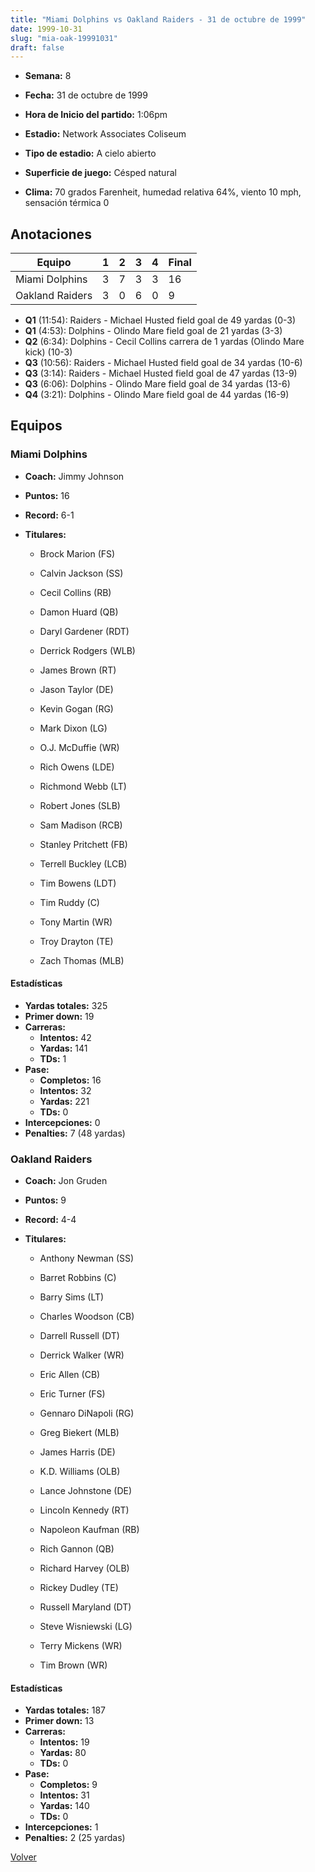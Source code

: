 ```yaml
---
title: "Miami Dolphins vs Oakland Raiders - 31 de octubre de 1999"
date: 1999-10-31
slug: "mia-oak-19991031"
draft: false
---
```


* **Semana:** 8
* **Fecha:** 31 de octubre de 1999

* **Hora de Inicio del partido:** 1:06pm
* **Estadio:** Network Associates Coliseum
* **Tipo de estadio:** A cielo abierto
* **Superficie de juego:** Césped natural
* **Clima:** 70 grados Farenheit, humedad relativa 64%, viento 10 mph, sensación térmica 0





## Anotaciones
| Equipo | 1 | 2 | 3 | 4 | Final |
|--------|---|---|---|---|-------|
| Miami Dolphins  | 3 | 7 | 3 | 3  | 16 |
| Oakland Raiders  | 3 | 0 | 6 | 0  | 9 |
* **Q1** (11:54): Raiders - Michael Husted field goal de 49 yardas (0-3)
* **Q1** (4:53): Dolphins - Olindo Mare field goal de 21 yardas (3-3)
* **Q2** (6:34): Dolphins - Cecil Collins carrera de 1 yardas (Olindo Mare kick) (10-3)
* **Q3** (10:56): Raiders - Michael Husted field goal de 34 yardas (10-6)
* **Q3** (3:14): Raiders - Michael Husted field goal de 47 yardas (13-9)
* **Q3** (6:06): Dolphins - Olindo Mare field goal de 34 yardas (13-6)
* **Q4** (3:21): Dolphins - Olindo Mare field goal de 44 yardas (16-9)


## Equipos


### Miami Dolphins
* **Coach:** Jimmy Johnson
* **Puntos:** 16
* **Record:** 6-1
* **Titulares:** 

  * Brock Marion (FS) 

  * Calvin Jackson (SS) 

  * Cecil Collins (RB) 

  * Damon Huard (QB) 

  * Daryl Gardener (RDT) 

  * Derrick Rodgers (WLB) 

  * James Brown (RT) 

  * Jason Taylor (DE) 

  * Kevin Gogan (RG) 

  * Mark Dixon (LG) 

  * O.J. McDuffie (WR) 

  * Rich Owens (LDE) 

  * Richmond Webb (LT) 

  * Robert Jones (SLB) 

  * Sam Madison (RCB) 

  * Stanley Pritchett (FB) 

  * Terrell Buckley (LCB) 

  * Tim Bowens (LDT) 

  * Tim Ruddy (C) 

  * Tony Martin (WR) 

  * Troy Drayton (TE) 

  * Zach Thomas (MLB) 

#### Estadísticas
* **Yardas totales:** 325
* **Primer down:** 19
* **Carreras:**
  * **Intentos:** 42
  * **Yardas:** 141
  * **TDs:** 1
* **Pase:**
  * **Completos:** 16
  * **Intentos:** 32
  * **Yardas:** 221
  * **TDs:** 0
* **Intercepciones:** 0
* **Penalties:** 7 (48 yardas)

### Oakland Raiders
* **Coach:** Jon Gruden
* **Puntos:** 9
* **Record:** 4-4
* **Titulares:** 

  * Anthony Newman (SS) 

  * Barret Robbins (C) 

  * Barry Sims (LT) 

  * Charles Woodson (CB) 

  * Darrell Russell (DT) 

  * Derrick Walker (WR) 

  * Eric Allen (CB) 

  * Eric Turner (FS) 

  * Gennaro DiNapoli (RG) 

  * Greg Biekert (MLB) 

  * James Harris (DE) 

  * K.D. Williams (OLB) 

  * Lance Johnstone (DE) 

  * Lincoln Kennedy (RT) 

  * Napoleon Kaufman (RB) 

  * Rich Gannon (QB) 

  * Richard Harvey (OLB) 

  * Rickey Dudley (TE) 

  * Russell Maryland (DT) 

  * Steve Wisniewski (LG) 

  * Terry Mickens (WR) 

  * Tim Brown (WR) 

#### Estadísticas
* **Yardas totales:** 187
* **Primer down:** 13
* **Carreras:**
  * **Intentos:** 19
  * **Yardas:** 80
  * **TDs:** 0
* **Pase:**
  * **Completos:** 9
  * **Intentos:** 31
  * **Yardas:** 140
  * **TDs:** 0
* **Intercepciones:** 1
* **Penalties:** 2 (25 yardas)


[Volver](/historia/1999)
